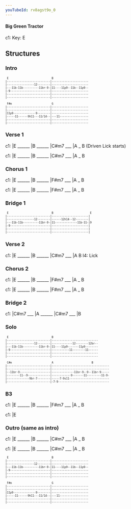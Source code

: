 ```yaml
---
youTubeId: rv8agst9o_0
---
```


#### Big Green Tractor

c1: Key: E

## Structures

### Intro

<span style="font-size:0.7em; scroll-snap-stop: always; scroll-snap-align: start;">

```
 E                           B
|---------------------------|-----------------------
|-----------------12--------|-----------------------
|---11b-11b----------11br-9-|11----11p9--11b--11p9--
|-9-------------------------|-----------------------
|---------------------------|-----------------------
|---------------------------|-----------------------

 F#m                         G
|---------------------------|-----------------------
|---------------------------|-----------------------
|11p9--------------9--------|-----------------------
|-----11------9h11---11/14--|---11------------------
|---------------------------|-----------------------
|---------------------------|-----------------------
```
</span>

### Verse 1

c1: |E ______ |B ______ |C#m7 ___ |A _ B (Driven Lick starts)

c1: |E ______ |B ______ |C#m7 ___ |A _ B

### Chorus 1

c1: |E ______ |B ______ |F#m7 ___ |A _ B

c1: |E ______ |B ______ |F#m7 ___ |A _ B

### Bridge 1

<span style="font-size:0.7em; scroll-snap-stop: always; scroll-snap-align: start;">

```
 E                           B                       E
|---------------------------|-----------------------|
|-----------------12--------|------12h14--12--------|
|---11b-11b----------11br-9-|11--------------11b-11-|9
|-9-------------------------|-----------------------|
|---------------------------|-----------------------|
|---------------------------|-----------------------|
```
</span>

### Verse 2

c1: |E ______ |B ______ |C#m7 ___ |A   B
l4:                                Lick

### Chorus 2

c1: |E ______ |B ______ |F#m7 ___ |A _ B

c1: |E ______ |B ______ |F#m7 ___ |A _ B

### Bridge 2

c1: |C#m7 ___ |A ______ |C#m7 ___ |B

### Solo

<span style="font-size:0.7em; scroll-snap-stop: always; scroll-snap-align: start;">

```
 E                           B
|---------------------------|-----------------------------
|-----------------12--------|-------------12--------12br--
|---11b-11b----------11br-9-|11----11p9-------11p9--------
|-9-------------------------|-----------11--------11------
|---------------------------|-----------------------------
|---------------------------|-----------------------------

 C#m                         A                        B
|---------------------------|------------------------------------
|---------------------------|------------------------------------
|--11br-9-------------------|--------------11br-9--9--11br-9-----
|--------11--9--------------|------------9-------11---------11-9-
|--------------9br-7--------|-----7-9s11-------------------------
|---------------------------|-7-9--------------------------------
```
</span>

### B3

c1: |E ______ |B ______ |F#m7 ___ |A _ B

c1: |E

### Outro (same as intro)

c1: |E ______ |B ______ |C#m7 ___ |A _ B

c1: |E ______ |B ______ |C#m7 ___ |A _ B

<span style="font-size:0.7em; scroll-snap-stop: always; scroll-snap-align: start;">

```
 E                           B
|---------------------------|-----------------------
|-----------------12--------|-----------------------
|---11b-11b----------11br-9-|11----11p9--11b--11p9--
|-9-------------------------|-----------------------
|---------------------------|-----------------------
|---------------------------|-----------------------

 F#m                         G
|---------------------------|-----------------------
|---------------------------|-----------------------
|11p9--------------9--------|-----------------------
|-----11------9h11---11/14--|---11------------------
|---------------------------|-----------------------
|---------------------------|-----------------------
```
</span>
